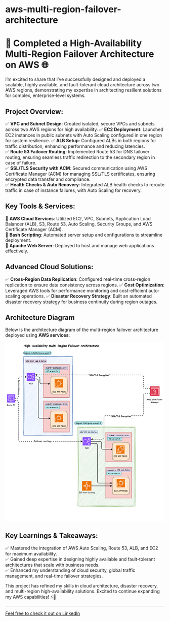 # aws-multi-region-failover-architecture

# 🚀 Completed a High-Availability Multi-Region Failover Architecture on AWS 🌐

I’m excited to share that I’ve successfully designed and deployed a scalable, highly available, and fault-tolerant cloud architecture across two AWS regions, demonstrating my expertise in architecting resilient solutions for complex, enterprise-level systems. 

## Project Overview:
✅ **VPC and Subnet Design**: Created isolated, secure VPCs and subnets across two AWS regions for high availability. 
✅ **EC2 Deployment**: Launched EC2 instances in public subnets with Auto Scaling configured in one region for system resilience. 
✅ **ALB Setup**: Configured ALBs in both regions for traffic distribution, enhancing performance and reducing latencies.  
✅ **Route 53 Failover Routing**: Implemented Route 53 for DNS failover routing, ensuring seamless traffic redirection to the secondary region in case of failure.  
✅ **SSL/TLS Security with ACM**: Secured communication using AWS Certificate Manager (ACM) for managing SSL/TLS certificates, ensuring encrypted data transfer and compliance.  
✅ **Health Checks & Auto Recovery**: Integrated ALB health checks to reroute traffic in case of instance failures, with Auto Scaling for recovery. 

## Key Tools & Services:
🌟 **AWS Cloud Services**: Utilized EC2, VPC, Subnets, Application Load Balancer (ALB), S3, Route 53, Auto Scaling, Security Groups, and AWS Certificate Manager (ACM).  
🌟 **Bash Scripting**: Automated server setup and configurations to streamline deployment.  
🌟 **Apache Web Server**: Deployed to host and manage web applications effectively.

## Advanced Cloud Solutions:
✅ **Cross-Region Data Replication**: Configured real-time cross-region replication to ensure data consistency across regions. 
✅ **Cost Optimization**: Leveraged AWS tools for performance monitoring and cost-efficient auto-scaling operations. 
✅ **Disaster Recovery Strategy**: Built an automated disaster recovery strategy for business continuity during region outages. 

## Architecture Diagram

Below is the architecture diagram of the multi-region failover architecture deployed using **AWS services**:

![High-Availability Architecture](aws%20failover%20routing.png)

## Key Learnings & Takeaways:
✅ Mastered the integration of AWS Auto Scaling, Route 53, ALB, and EC2 for maximum availability.   
✅ Gained deep expertise in designing highly available and fault-tolerant architectures that scale with business needs.    
✅ Enhanced my understanding of cloud security, global traffic management, and real-time failover strategies.     

This project has refined my skills in cloud architecture, disaster recovery, and multi-region high-availability solutions. Excited to continue expanding my AWS capabilities! ⚡🎯

---
[Feel free to check it out on LinkedIn](https://www.linkedin.com/posts/vignesh-kumar-80853320b_cloudcomputing-devops-highavailability-activity-7276608767062953986-BQue?utm_source=share&utm_medium=member_desktop)
